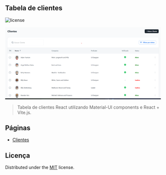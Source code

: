 ## Tabela de clientes

![license](https://img.shields.io/badge/license-MIT-blue.svg)

![preview](public/assets/images/preview.png)

> Tabela de clientes React utilizando Material-UI components e React + Vite.js.

## Páginas

- [Clientes](https://free.minimals.cc/user)


## Licença

Distributed under the [MIT](https://github.com/minimal-ui-kit/minimal.free/blob/main/LICENSE.md) license.
